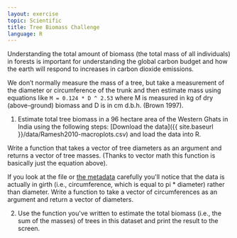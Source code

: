 ```yaml
---
layout: exercise
topic: Scientific
title: Tree Biomass Challenge
language: R
---
```


Understanding the total amount of biomass (the total mass of all individuals) in forests is important for understanding the global carbon budget and how the earth will respond to increases in carbon dioxide emissions.

We don’t normally measure the mass of a tree, but take a measurement of the diameter or circumference of the trunk and then estimate mass using equations like `M = 0.124 * D ^ 2.53` where M is measured in kg of dry (above-ground) biomass and D is in cm d.b.h. (Brown 1997).

1.  Estimate total tree biomass in a 96 hectare area of the Western Ghats in India using the following steps:
  [Download the data]({{ site.baseurl }}/data/Ramesh2010-macroplots.csv) and load the data into R.

  Write a function that takes a vector of tree diameters as an argument and returns a vector of tree masses. (Thanks to vector math this function is basically just the equation above).

  If you look at the file or [the metadata](http://esapubs.org/archive/ecol/E091/216/metadata.htm) carefully you'll notice that the data is actually in girth (i.e., circumference, which is equal to pi * diameter) rather than diameter. Write a function to take a vector of circumferences as an argument and return a vector of diameters.

2.  Use the function you've written to estimate the total biomass (i.e., the sum of the masses) of trees in this dataset and print the result to the screen.
